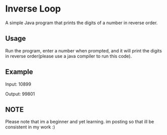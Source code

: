 <!DOCTYPE html>
<html>
<head>
	
</head>
<body>
	<h1>Inverse Loop</h1>
	<p>A simple Java program that prints the digits of a number in reverse order.</p>
	<h2>Usage</h2>
	<p>Run the program, enter a number when prompted, and it will print the digits in reverse order(please use a java compiler to run this code).</p>
	<h2>Example</h2>
	<p>Input: 10899</p>
	<p>Output: 99801</p>
  <h2>NOTE</h2>
  <p>Please note that im a beginner and yet learning. im posting so that ill be consistent in my work :) </p>
	
</body>
</html>
